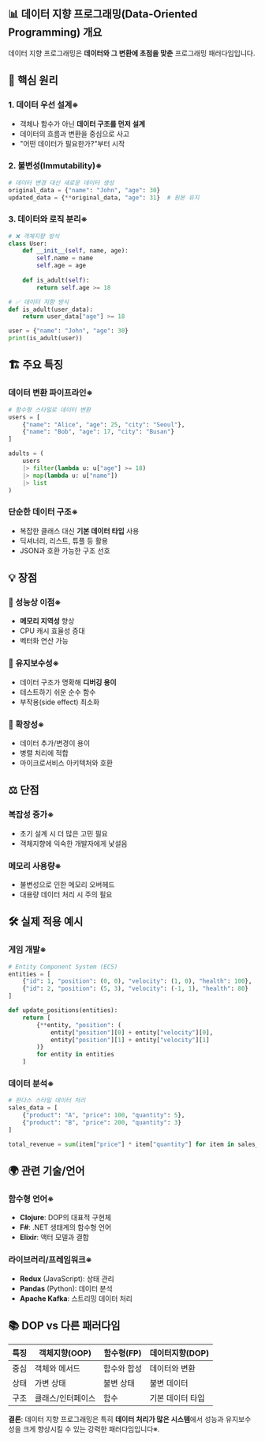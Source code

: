 ## 📊 데이터 지향 프로그래밍(Data-Oriented Programming) 개요

데이터 지향 프로그래밍은 **데이터와 그 변환에 초점을 맞춘** 프로그래밍 패러다임입니다.

## 🎯 핵심 원리

### 1. 데이터 우선 설계※
- 객체나 함수가 아닌 **데이터 구조를 먼저 설계**
- 데이터의 흐름과 변환을 중심으로 사고
- "어떤 데이터가 필요한가?"부터 시작

### 2. 불변성(Immutability)※
```python
# 데이터 변경 대신 새로운 데이터 생성
original_data = {"name": "John", "age": 30}
updated_data = {**original_data, "age": 31}  # 원본 유지
```

### 3. 데이터와 로직 분리※
```python
# ❌ 객체지향 방식
class User:
    def __init__(self, name, age):
        self.name = name
        self.age = age
    
    def is_adult(self):
        return self.age >= 18

# ✅ 데이터 지향 방식
def is_adult(user_data):
    return user_data["age"] >= 18

user = {"name": "John", "age": 30}
print(is_adult(user))
```

## 🏗️ 주요 특징

### 데이터 변환 파이프라인※
```python
# 함수형 스타일로 데이터 변환
users = [
    {"name": "Alice", "age": 25, "city": "Seoul"},
    {"name": "Bob", "age": 17, "city": "Busan"}
]

adults = (
    users
    |> filter(lambda u: u["age"] >= 18)
    |> map(lambda u: u["name"])
    |> list
)
```

### 단순한 데이터 구조※
- 복잡한 클래스 대신 **기본 데이터 타입** 사용
- 딕셔너리, 리스트, 튜플 등 활용
- JSON과 호환 가능한 구조 선호

## 💡 장점

### 🚀 성능상 이점※
- **메모리 지역성** 향상
- CPU 캐시 효율성 증대
- 벡터화 연산 가능

### 🔧 유지보수성※
- 데이터 구조가 명확해 **디버깅 용이**
- 테스트하기 쉬운 순수 함수
- 부작용(side effect) 최소화

### 🔄 확장성※
- 데이터 추가/변경이 용이
- 병렬 처리에 적합
- 마이크로서비스 아키텍처와 호환

## ⚖️ 단점

### 복잡성 증가※
- 초기 설계 시 더 많은 고민 필요
- 객체지향에 익숙한 개발자에게 낯설음

### 메모리 사용량※
- 불변성으로 인한 메모리 오버헤드
- 대용량 데이터 처리 시 주의 필요

## 🛠️ 실제 적용 예시

### 게임 개발※
```python
# Entity Component System (ECS)
entities = [
    {"id": 1, "position": (0, 0), "velocity": (1, 0), "health": 100},
    {"id": 2, "position": (5, 3), "velocity": (-1, 1), "health": 80}
]

def update_positions(entities):
    return [
        {**entity, "position": (
            entity["position"][0] + entity["velocity"][0],
            entity["position"][1] + entity["velocity"][1]
        )}
        for entity in entities
    ]
```

### 데이터 분석※
```python
# 판다스 스타일 데이터 처리
sales_data = [
    {"product": "A", "price": 100, "quantity": 5},
    {"product": "B", "price": 200, "quantity": 3}
]

total_revenue = sum(item["price"] * item["quantity"] for item in sales_data)
```

## 🌍 관련 기술/언어

### 함수형 언어※
- **Clojure**: DOP의 대표적 구현체
- **F#**: .NET 생태계의 함수형 언어
- **Elixir**: 액터 모델과 결합

### 라이브러리/프레임워크※
- **Redux** (JavaScript): 상태 관리
- **Pandas** (Python): 데이터 분석
- **Apache Kafka**: 스트리밍 데이터 처리

## 📚 DOP vs 다른 패러다임

| 특징 | 객체지향(OOP) | 함수형(FP) | 데이터지향(DOP) |
|------|---------------|-------------|-----------------|
| 중심 | 객체와 메서드 | 함수와 합성 | 데이터와 변환 |
| 상태 | 가변 상태 | 불변 상태 | 불변 데이터 |
| 구조 | 클래스/인터페이스 | 함수 | 기본 데이터 타입 |

**결론**: 데이터 지향 프로그래밍은 특히 **데이터 처리가 많은 시스템**에서 성능과 유지보수성을 크게 향상시킬 수 있는 강력한 패러다임입니다※.